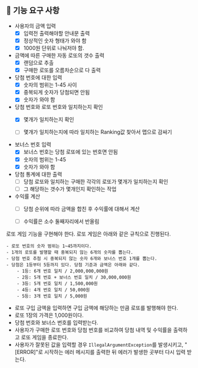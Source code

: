 ## 🚀 기능 요구 사항

- 사용자의 금액 입력
  - [X] 입력전 출력해야할 안내문 출력 
  - [X] 정상적인 숫자 형태가 와야 함
  - [X] 1000원 단위로 나눠저야 함.
- 금액에 따른 구매한 자동 로또의 갯수 출력
    - [X] 랜덤으로 추출
    - [X] 구매한 로또를 오름차순으로 다 출력
- 당첨 번호에 대한 입력
    - [X] 숫자의 범위는 1-45 사이
    - [X] 중복되게 숫자가 당첨되면 안됨 
    - [X] 숫자가 와야 함

- 당첨 번호와 로또 번호와 일치하는지 확인
  - [X] 몇개가 일치하는지 확인
  - [ ] 몇개가 일치하는지에 따라 일치하는 Ranking값 찾아서 맵으로 감싸기


- 보너스 번호 입력
    - [X] 보너스 번호는 당첨 로또에 있는 번호면 안됨
    - [X] 숫자의 범위는 1-45
    - [X] 숫자가 와야 함

- 당첨 통계에 대한 출력
    - [ ] 당첨 로또와 일치하는 구매한 각각의 로또가 몇개가 일치하는지 확인
    - [ ] 그 해당하는 갯수가 몇개인지 확인하는 작업
- 수익률 계산
    - [ ] 당첨 순위에 따라 금액을 합친 후 수익률에 대해서 계산
    - [ ] 수익률은 소수 둘째자리에서 반올림
  

로또 게임 기능을 구현해야 한다. 로또 게임은 아래와 같은 규칙으로 진행된다.



```
- 로또 번호의 숫자 범위는 1~45까지이다.
- 1개의 로또를 발행할 때 중복되지 않는 6개의 숫자를 뽑는다.
- 당첨 번호 추첨 시 중복되지 않는 숫자 6개와 보너스 번호 1개를 뽑는다.
- 당첨은 1등부터 5등까지 있다. 당첨 기준과 금액은 아래와 같다.
    - 1등: 6개 번호 일치 / 2,000,000,000원
    - 2등: 5개 번호 + 보너스 번호 일치 / 30,000,000원
    - 3등: 5개 번호 일치 / 1,500,000원
    - 4등: 4개 번호 일치 / 50,000원
    - 5등: 3개 번호 일치 / 5,000원
```

- 로또 구입 금액을 입력하면 구입 금액에 해당하는 만큼 로또를 발행해야 한다.
- 로또 1장의 가격은 1,000원이다.
- 당첨 번호와 보너스 번호를 입력받는다.
- 사용자가 구매한 로또 번호와 당첨 번호를 비교하여 당첨 내역 및 수익률을 출력하고 로또 게임을 종료한다.
- 사용자가 잘못된 값을 입력할 경우 `IllegalArgumentException`를 발생시키고, "[ERROR]"로 시작하는 에러 메시지를 출력한 뒤 에러가 발생한 곳부터 다시 입력 받는다.

